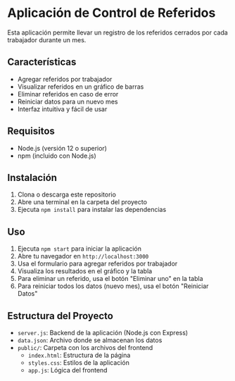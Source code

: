 # Aplicación de Control de Referidos

Esta aplicación permite llevar un registro de los referidos cerrados por cada trabajador durante un mes.

## Características

- Agregar referidos por trabajador
- Visualizar referidos en un gráfico de barras
- Eliminar referidos en caso de error
- Reiniciar datos para un nuevo mes
- Interfaz intuitiva y fácil de usar

## Requisitos

- Node.js (versión 12 o superior)
- npm (incluido con Node.js)

## Instalación

1. Clona o descarga este repositorio
2. Abre una terminal en la carpeta del proyecto
3. Ejecuta `npm install` para instalar las dependencias

## Uso

1. Ejecuta `npm start` para iniciar la aplicación
2. Abre tu navegador en `http://localhost:3000`
3. Usa el formulario para agregar referidos por trabajador
4. Visualiza los resultados en el gráfico y la tabla
5. Para eliminar un referido, usa el botón "Eliminar uno" en la tabla
6. Para reiniciar todos los datos (nuevo mes), usa el botón "Reiniciar Datos"

## Estructura del Proyecto

- `server.js`: Backend de la aplicación (Node.js con Express)
- `data.json`: Archivo donde se almacenan los datos
- `public/`: Carpeta con los archivos del frontend
  - `index.html`: Estructura de la página
  - `styles.css`: Estilos de la aplicación
  - `app.js`: Lógica del frontend